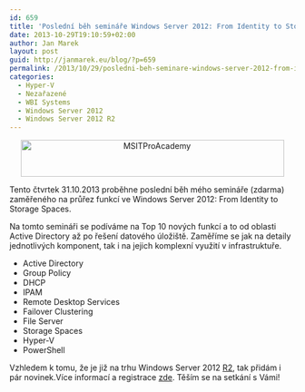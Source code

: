 ```yaml
---
id: 659
title: 'Poslední běh semináře Windows Server 2012: From Identity to Storage Spaces'
date: 2013-10-29T19:10:59+02:00
author: Jan Marek
layout: post
guid: http://janmarek.eu/blog/?p=659
permalink: /2013/10/29/posledni-beh-seminare-windows-server-2012-from-identity-to-storage-spaces/
categories:
  - Hyper-V
  - Nezařazené
  - WBI Systems
  - Windows Server 2012
  - Windows Server 2012 R2
---
```

<p style="text-align: center;">
  <a href="http://janmarek.eu/wp-content/uploads/2013/10/MSITProAcademy.jpg"><img class="size-full wp-image-660 aligncenter" alt="MSITProAcademy" src="http://janmarek.eu/wp-content/uploads/2013/10/MSITProAcademy.jpg" width="464" height="65" /></a>
</p>

Tento čtvrtek 31.10.2013 proběhne poslední běh mého semináře (zdarma) zaměřeného na průřez funkcí ve Windows Server 2012: From Identity to Storage Spaces.

Na tomto semináři se podíváme na Top 10 nových funkcí a to od oblasti Active Directory až po řešení datového úložiště. Zaměříme se jak na detaily jednotlivých komponent, tak i na jejich komplexní využití v infrastruktuře.

  * ​Active Directory
  * Group Policy
  * DHCP
  * IPAM
  * Remote Desktop Services
  * Failover Clustering
  * File Server
  * Storage Spaces
  * Hyper-V
  * PowerShell

Vzhledem k tomu, že je již na trhu Windows Server 2012 <span style="text-decoration: underline;">R2</span>, tak přidám i pár novinek.Více informací a registrace <a href="http://learning.wbi.cz/kurzy/109-30-windows-server-2012-from-identity-to-storage-spaces.aspx" target="_blank">zde</a>. Těším se na setkání s Vámi!